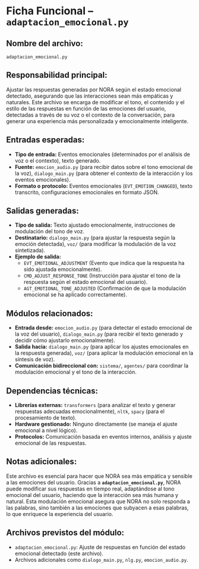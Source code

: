 # Ficha Funcional – `adaptacion_emocional.py`

## Nombre del archivo:
`adaptacion_emocional.py`

## Responsabilidad principal:
Ajustar las respuestas generadas por NORA según el estado emocional detectado, asegurando que las interacciones sean más empáticas y naturales. Este archivo se encarga de modificar el tono, el contenido y el estilo de las respuestas en función de las emociones del usuario, detectadas a través de su voz o el contexto de la conversación, para generar una experiencia más personalizada y emocionalmente inteligente.

## Entradas esperadas:
- **Tipo de entrada:** Eventos emocionales (determinados por el análisis de voz o el contexto), texto generado.
- **Fuente:** `emocion_audio.py` (para recibir datos sobre el tono emocional de la voz), `dialogo_main.py` (para obtener el contexto de la interacción y los eventos emocionales).
- **Formato o protocolo:** Eventos emocionales (`EVT_EMOTION_CHANGED`), texto transcrito, configuraciones emocionales en formato JSON.

## Salidas generadas:
- **Tipo de salida:** Texto ajustado emocionalmente, instrucciones de modulación del tono de voz.
- **Destinatario:** `dialogo_main.py` (para ajustar la respuesta según la emoción detectada), `voz/` (para modificar la modulación de la voz sintetizada).
- **Ejemplo de salida:**
  - `EVT_EMOTIONAL_ADJUSTMENT` (Evento que indica que la respuesta ha sido ajustada emocionalmente).
  - `CMD_ADJUST_RESPONSE_TONE` (Instrucción para ajustar el tono de la respuesta según el estado emocional del usuario).
  - `AGT_EMOTIONAL_TONE_ADJUSTED` (Confirmación de que la modulación emocional se ha aplicado correctamente).

## Módulos relacionados:
- **Entrada desde:** `emocion_audio.py` (para detectar el estado emocional de la voz del usuario), `dialogo_main.py` (para recibir el texto generado y decidir cómo ajustarlo emocionalmente).
- **Salida hacia:** `dialogo_main.py` (para aplicar los ajustes emocionales en la respuesta generada), `voz/` (para aplicar la modulación emocional en la síntesis de voz).
- **Comunicación bidireccional con:** `sistema/`, `agentes/` para coordinar la modulación emocional y el tono de la interacción.

## Dependencias técnicas:
- **Librerías externas:** `transformers` (para analizar el texto y generar respuestas adecuadas emocionalmente), `nltk`, `spacy` (para el procesamiento de texto).
- **Hardware gestionado:** Ninguno directamente (se maneja el ajuste emocional a nivel lógico).
- **Protocolos:** Comunicación basada en eventos internos, análisis y ajuste emocional de las respuestas.

## Notas adicionales:
Este archivo es esencial para hacer que NORA sea más empática y sensible a las emociones del usuario. Gracias a **`adaptacion_emocional.py`**, NORA puede modificar sus respuestas en tiempo real, adaptándose al tono emocional del usuario, haciendo que la interacción sea más humana y natural. Esta modulación emocional asegura que NORA no solo responda a las palabras, sino también a las emociones que subyacen a esas palabras, lo que enriquece la experiencia del usuario.

## Archivos previstos del módulo:
- `adaptacion_emocional.py`: Ajuste de respuestas en función del estado emocional detectado (este archivo).
- Archivos adicionales como `dialogo_main.py`, `nlg.py`, `emocion_audio.py`.

